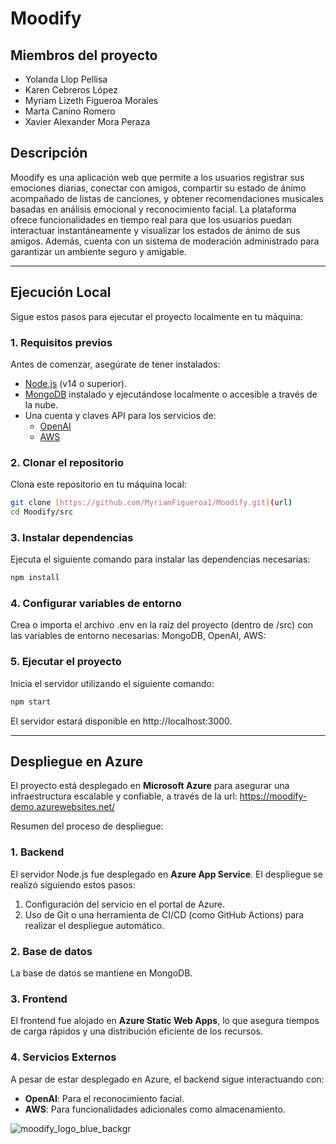 # Moodify


## Miembros del proyecto
+ Yolanda Llop Pellisa
+ Karen Cebreros López
+ Myriam Lizeth Figueroa Morales
+ Marta Canino Romero
+ Xavier Alexander Mora Peraza

## Descripción 

Moodify es una aplicación web que permite a los usuarios registrar sus emociones diarias, conectar con amigos, compartir su estado de ánimo acompañado de listas de canciones, y obtener recomendaciones musicales basadas en análisis emocional y reconocimiento facial. La plataforma ofrece funcionalidades en tiempo real para que los usuarios puedan interactuar instantáneamente y visualizar los estados de ánimo de sus amigos. Además, cuenta con un sistema de moderación administrado para garantizar un ambiente seguro y amigable.  

---

## **Ejecución Local**

Sigue estos pasos para ejecutar el proyecto localmente en tu máquina:

### **1. Requisitos previos**
Antes de comenzar, asegúrate de tener instalados:
- [Node.js](https://nodejs.org/) (v14 o superior).
- [MongoDB](https://www.mongodb.com/) instalado y ejecutándose localmente o accesible a través de la nube.
- Una cuenta y claves API para los servicios de:
  - [OpenAI](https://platform.openai.com/)
  - [AWS](https://aws.amazon.com/)
### **2. Clonar el repositorio**
Clona este repositorio en tu máquina local:
```bash
git clone [https://github.com/MyriamFigueroa1/Moodify.git](url)
cd Moodify/src
```
### **3.  Instalar dependencias**
Ejecuta el siguiente comando para instalar las dependencias necesarias:
```bash
npm install
```
### **4.  Configurar variables de entorno**
Crea o importa el archivo .env en la raíz del proyecto (dentro de /src) con las variables de entorno necesarias: MongoDB, OpenAI, AWS:
### **5.  Ejecutar el proyecto**
Inicia el servidor utilizando el siguiente comando:
```bash
npm start
```
El servidor estará disponible en http://localhost:3000.

---

## **Despliegue en Azure**

El proyecto está desplegado en **Microsoft Azure** para asegurar una infraestructura escalable y confiable, a través de la url: https://moodify-demo.azurewebsites.net/

Resumen del proceso de despliegue:
### **1. Backend**
El servidor Node.js fue desplegado en **Azure App Service**. El despliegue se realizó siguiendo estos pasos:
1. Configuración del servicio en el portal de Azure.
2. Uso de Git o una herramienta de CI/CD (como GitHub Actions) para realizar el despliegue automático.

### **2. Base de datos**
La base de datos se mantiene en MongoDB.

### **3. Frontend**
El frontend fue alojado en **Azure Static Web Apps**, lo que asegura tiempos de carga rápidos y una distribución eficiente de los recursos.

### **4. Servicios Externos**
A pesar de estar desplegado en Azure, el backend sigue interactuando con:
- **OpenAI**: Para el reconocimiento facial.
- **AWS**: Para funcionalidades adicionales como almacenamiento.
  
![moodify_logo_blue_backgr](https://github.com/user-attachments/assets/9ec08d0f-eb88-4018-b3dc-abc28249f5d3)


